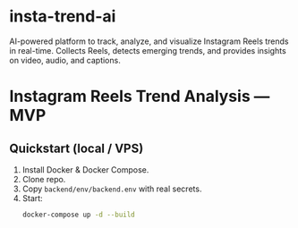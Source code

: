 # insta-trend-ai
AI-powered platform to track, analyze, and visualize Instagram Reels trends in real-time. Collects Reels, detects emerging trends, and provides insights on video, audio, and captions.
# Instagram Reels Trend Analysis — MVP

## Quickstart (local / VPS)
1. Install Docker & Docker Compose.
2. Clone repo.
3. Copy `backend/env/backend.env` with real secrets.
4. Start:
   ```bash
   docker-compose up -d --build

